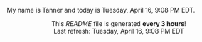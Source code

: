My name is Tanner and today is Tuesday, April 16, 9:08 PM EDT.

<p align="center">This <i>README</i> file is generated <b>every 3 hours</b>!</br>Last refresh: Tuesday, April 16, 9:08 PM EDT<br /></p>
